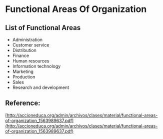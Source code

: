 ---
---
# Functional Areas Of Organization


## List of Functional Areas

- Administration
- Customer service
- Distribution
- Finance
- Human resources
- Information technology
- Marketing
- Production
- Sales
- Research and development

## Reference:

[http://accioneduca.org/admin/archivos/clases/material/functional-areas-of-organization_1563989637.pdf](http://accioneduca.org/admin/archivos/clases/material/functional-areas-of-organization_1563989637.pdf)
